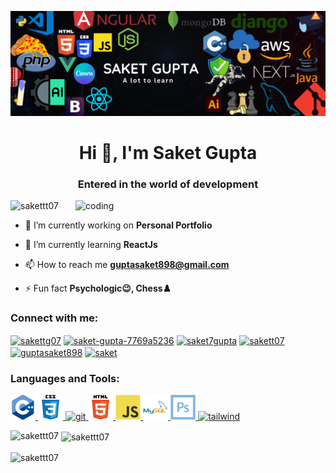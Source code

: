 ![logo](https://github.com/sakettt07/sakettt07/blob/main/Saket%20Gupta.png)
<h1 align="center">Hi 👋, I'm Saket Gupta</h1>
<h3 align="center">Entered in the world of development</h3>

<img align="right" alt="coding" width="400" src="https://media.tenor.com/NOYF3f82b_gAAAAC/programmer.gif">

<p align="left"> <img src="https://komarev.com/ghpvc/?username=sakettt07&label=Profile%20views&color=0e75b6&style=flat" alt="sakettt07" /> </p>

- 🔭 I’m currently working on **Personal Portfolio**

- 🌱 I’m currently learning **ReactJs**

- 📫 How to reach me **guptasaket898@gmail.com**

- ⚡ Fun fact **Psychologic😉, Chess♟️**

<h3 align="left">Connect with me:</h3>
<p align="left">
<a href="https://twitter.com/sakettg07" target="blank"><img align="center" src="https://raw.githubusercontent.com/rahuldkjain/github-profile-readme-generator/master/src/images/icons/Social/twitter.svg" alt="sakettg07" height="30" width="40" /></a>
<a href="https://linkedin.com/in/saket-gupta-7769a5236" target="blank"><img align="center" src="https://raw.githubusercontent.com/rahuldkjain/github-profile-readme-generator/master/src/images/icons/Social/linked-in-alt.svg" alt="saket-gupta-7769a5236" height="30" width="40" /></a>
<a href="https://instagram.com/saket7gupta" target="blank"><img align="center" src="https://raw.githubusercontent.com/rahuldkjain/github-profile-readme-generator/master/src/images/icons/Social/instagram.svg" alt="saket7gupta" height="30" width="40" /></a>
<a href="https://www.codechef.com/users/sakett07" target="blank"><img align="center" src="https://cdn.jsdelivr.net/npm/simple-icons@3.1.0/icons/codechef.svg" alt="sakett07" height="30" width="40" /></a>
<a href="https://www.leetcode.com/guptasaket898" target="blank"><img align="center" src="https://raw.githubusercontent.com/rahuldkjain/github-profile-readme-generator/master/src/images/icons/Social/leet-code.svg" alt="guptasaket898" height="30" width="40" /></a>
<a href="https://auth.geeksforgeeks.org/user/saket" target="blank"><img align="center" src="https://raw.githubusercontent.com/rahuldkjain/github-profile-readme-generator/master/src/images/icons/Social/geeks-for-geeks.svg" alt="saket" height="30" width="40" /></a>
</p>

<h3 align="left">Languages and Tools:</h3>
<p align="left"> <a href="https://www.w3schools.com/cpp/" target="_blank" rel="noreferrer"> <img src="https://raw.githubusercontent.com/devicons/devicon/master/icons/cplusplus/cplusplus-original.svg" alt="cplusplus" width="40" height="40"/> </a> <a href="https://www.w3schools.com/css/" target="_blank" rel="noreferrer"> <img src="https://raw.githubusercontent.com/devicons/devicon/master/icons/css3/css3-original-wordmark.svg" alt="css3" width="40" height="40"/> </a> <a href="https://git-scm.com/" target="_blank" rel="noreferrer"> <img src="https://www.vectorlogo.zone/logos/git-scm/git-scm-icon.svg" alt="git" width="40" height="40"/> </a> <a href="https://www.w3.org/html/" target="_blank" rel="noreferrer"> <img src="https://raw.githubusercontent.com/devicons/devicon/master/icons/html5/html5-original-wordmark.svg" alt="html5" width="40" height="40"/> </a> <a href="https://developer.mozilla.org/en-US/docs/Web/JavaScript" target="_blank" rel="noreferrer"> <img src="https://raw.githubusercontent.com/devicons/devicon/master/icons/javascript/javascript-original.svg" alt="javascript" width="40" height="40"/> </a> <a href="https://www.mysql.com/" target="_blank" rel="noreferrer"> <img src="https://raw.githubusercontent.com/devicons/devicon/master/icons/mysql/mysql-original-wordmark.svg" alt="mysql" width="40" height="40"/> </a> <a href="https://www.photoshop.com/en" target="_blank" rel="noreferrer"> <img src="https://raw.githubusercontent.com/devicons/devicon/master/icons/photoshop/photoshop-line.svg" alt="photoshop" width="40" height="40"/> </a> <a href="https://tailwindcss.com/" target="_blank" rel="noreferrer"> <img src="https://www.vectorlogo.zone/logos/tailwindcss/tailwindcss-icon.svg" alt="tailwind" width="40" height="40"/> </a> </p>

<p><img align="left" src="https://github-readme-stats.vercel.app/api/top-langs?username=sakettt07&show_icons=true&locale=en&layout=compact" alt="sakettt07" /></p>

<p>&nbsp;<img align="center" src="https://github-readme-stats.vercel.app/api?username=sakettt07&show_icons=true&locale=en" alt="sakettt07" /></p>

<p><img align="center" src="https://github-readme-streak-stats.herokuapp.com/?user=sakettt07&" alt="sakettt07" /></p>
